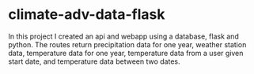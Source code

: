 # climate-adv-data-flask

In this project I created an api and webapp using a database, flask and python.  The routes return precipitation data for 
one year, weather station data, temperature data for one year, temperature data from a user given start date, and temperature
data between two dates.

